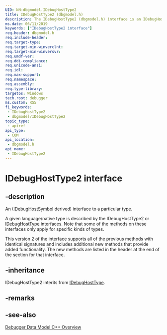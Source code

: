 ```yaml
---
UID: NN:dbgmodel.IDebugHostType2
title: IDebugHostType2 (dbgmodel.h)
description: The IDebugHostType2 (dbgmodel.h) interface is an IDebugHostSymbol derived interface that provides access to a particular type.
ms.date: 06/11/2019
keywords: ["IDebugHostType2 interface"]
req.header: dbgmodel.h
req.include-header: 
req.target-type: 
req.target-min-winverclnt: 
req.target-min-winversvr: 
req.umdf-ver: 
req.ddi-compliance: 
req.unicode-ansi: 
req.idl: 
req.max-support: 
req.namespace: 
req.assembly: 
req.type-library: 
targetos: Windows
tech.root: debugger
ms.custom: RS5
f1_keywords:
 - IDebugHostType2
 - dbgmodel/IDebugHostType2
topic_type:
 - apiref
api_type:
 - COM
api_location:
 - dbgmodel.h
api_name:
 - IDebugHostType2
---
```


# IDebugHostType2 interface


## -description

An ([IDebugHostSymbol](nn-dbgmodel-idebughostsymbol.md) derived) interface to a particular type.

A given language/native type is described by the IDebugHostType2 or [IDebugHostType](nn-dbgmodel-idebughosttype.md) interfaces. Note that some of the methods on these interfaces only apply for specific kinds of types.

This version 2 of the interface supports all of the previous methods with identical signatures and includes additional new methods that provide added functionality. The new methods are listed in the header at the end of the section for that interface.

## -inheritance

IDebugHostType2 interits from [IDebugHostType](nn-dbgmodel-idebughosttype.md).

## -remarks

## -see-also

[Debugger Data Model C++ Overview](/windows-hardware/drivers/debugger/data-model-cpp-overview)
